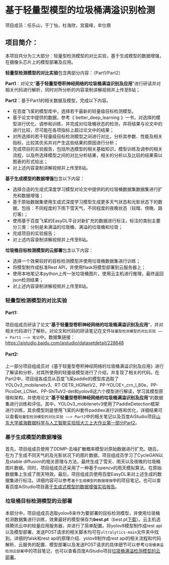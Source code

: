 # 基于轻量型模型的垃圾桶满溢识别检测

项目成员：任乐山，于丁怡，杜海欣，宫晨峰，牟仕鼎

## 项目简介：

本项目共分为三大部分：轻量型检测模型的对比实验，基于生成模型的数据增强，在摄像头芯片上的模型部署及应用。

**轻量型检测模型的对比实验**包含两部分内容：（Part1/Part2）

**Part1**：对论文“**基于轻量型卷积神经网络的垃圾桶满溢识别及应用**”进行研读并对相关代码进行解析，同时对所分析的内容录制讲解视频并上传至B站；

**Part2**：基于Part1的相关数据及模型，完成以下内容。

- 在百度飞桨的模型库中，选择若干最新的轻量级目标检测模型。
- 基于论文中提供的数据，参考《 better_deep_learning 》一书，对选择的模型进行优化、调参和训练，并完成对垃圾桶状态的检测，并将结果与论文中的进行比较，尽可能在各项指标上超过论文中的结果；
- 对所选择的若干轻量级目标检测模型之间进行对比，分析其参数、性能及相关指标，比较其优劣并对产生这些结果的原因进行分析；
- 完成项目的实验报告，包括所选模型的相关基础知识，模型训练及调参的相关流程，以及所选择模型之间的对比分析结果，相关的分析以及比较的结果需以图表的形式给出；
- 对上述内容录制讲解视频并上传至B站。

**基于生成模型的数据增强**包含以下内容：

- 选择合适的生成式深度学习模型对论文中提供的的垃圾桶数据集数据集进行扩充和数据增强；
- 基于原始数据集使用生成式深度学习模型生成更多天气状态和光影状态下的数据，包括：不同程度的下雨下雪天气，不同程度的夜晚状态（较暗、傍晚、路灯等）；
- 使用基于百度飞桨的EasyDL平台对新扩充的数据进行标注，标注的类别主要分三类：分别是未满溢的垃圾桶、满溢的垃圾桶和垃圾；
- 完成项目的实验报告；
- 对上述内容录制讲解视频并上传至B站。

**垃圾桶目标检测模型的云部署**包含以下内容：

- 选择一个效果较好的目标检测模型并使用垃圾桶数据集进行训练；
- 将模型制作成标准Rest API，并使用flask将模型部署到云服务器上；
- 使用本地笔记本python上传一张垃圾桶图片，使用云主机进行推理，最终返回json检测结果；
- 对上述内容录制讲解视频并上传至B站。

### 轻量型检测模型的对比实验

#### Part1:

项目组成员研读了论文“**基于轻量型卷积神经网络的垃圾桶满溢识别及应用**”，并对相关代码进行了解析。对论文和代码的研读笔记在文件`轻量型检测模型的对比实验 ——> Part1 ——> 笔记`中。数据集链接：https://aistudio.baidu.com/aistudio/datasetdetail/228648

#### Part2:

上一部分项目组成员对《基于轻量型卷积神经网络的垃圾桶满溢识别及应用》进行了解读和分析，对其所使用的轻量级模型进行了介绍，并复现了相关的代码。在Part2中，项目组各成员从百度飞桨paddle的模型库选取了YOLOv3_mobilenetv3、RT-DETR_HGNetV2、PP-YOLOE+_crn_l_80e、PP-PicoDet_LCNet、PP-ShiTuV2-det和yolov8这六个模型进行解读，学习其模型原理和架构，并使用论文“**基于轻量型卷积神经网络的垃圾桶满溢识别及应用**”的数据集进行训练和评估。其中，YOLOv3_mobilenetv3使用了PaddleDetection框架进行训练，其余模型则是使用飞桨的AI套件paddlex进行训练和优化，详细结果可以查看`轻量型检测模型的对比实验 ——> Part2`中的相关笔记以及百度AiStudio项目[山东大学威海数据科学与人工智能实验班大三上大作业第一部分Part2](https://aistudio.baidu.com/projectdetail/7158182?contributionType=1&sUid=989685&shared=1&ts=1701358853657)。

### 基于生成模型的数据增强

首先，项目组成员使用了DDMP-去噪扩散概率模型对原始数据进行扩充。随后，在为了生成不同天气的及光影状况下的图片数据，项目组成员学习了CycleGAN以及stable diffusion的相关原理与方法，最终生成了雪天、雨天以及夜晚的垃圾桶图片数据。同时，项目组成员还采用了一种基于opencv的雨天模拟算法，在原始数据集上生成了雨天特效。最后，项目组成员使用百度EasyDL来对上述生成的数据集进行标注。详细内容可以参考`基于生成模型的数据增强`中的项目笔记，也可以查看百度AiStudio项目[基于生成式模型的数据增强实验报告](https://aistudio.baidu.com/projectdetail/7405954?contributionType=1)。

### 垃圾桶目标检测模型的云部署

本部分中，项目组成员选取yolov8来作为要部署的目标检测模型，并使用垃圾桶检测数据集进行训练，效果最好的模型保存为**best.pt**（best.pt[下载](https://pan.baidu.com/s/1xcGWmO9yEiVgF5nCke0k-A?pwd=1234)）。云主机选择腾讯云中的轻量应用服务器，并进行了简单配置。将yolov8模型制作成rest api以及模型部署，发送POST请求的相关脚本均可在`ultralytics-main`文件夹中找到。详细的falsk和rest api的原理介绍、yolov8制作成rest api的相关流程和代码解析、云服务的配置、模型部署以及发送POST请求的具体细节可以参考`垃圾桶满溢检测云部署`中的项目笔记，也可以查看百度AiStudio项目[垃圾桶满溢检测模型的云部署](https://aistudio.baidu.com/projectdetail/7477822)。
